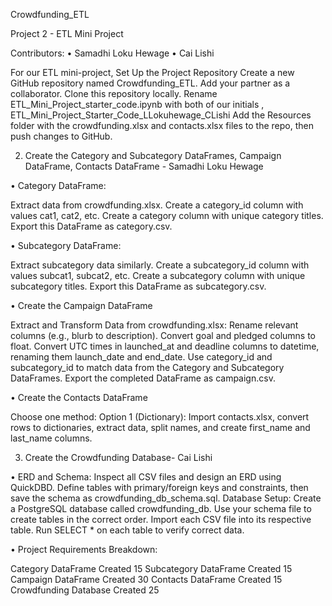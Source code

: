 Crowdfunding_ETL

 Project 2 - ETL Mini Project
 
Contributors:
•	Samadhi Loku Hewage
•	Cai Lishi


For our ETL mini-project,
Set Up the Project Repository
Create a new GitHub repository named Crowdfunding_ETL.
Add your partner as a collaborator.
Clone this repository locally.
Rename ETL_Mini_Project_starter_code.ipynb with both of our  initials , ETL_Mini_Project_Starter_Code_LLokuhewage_CLishi
Add the Resources folder with the crowdfunding.xlsx and contacts.xlsx files to the  repo, then push changes to GitHub.




2.	 Create the Category and Subcategory DataFrames, Campaign DataFrame, Contacts DataFrame  - Samadhi Loku Hewage
   
•	Category DataFrame:

Extract data from crowdfunding.xlsx.
Create a category_id column with values cat1, cat2, etc.
Create a category column with unique category titles.
Export this DataFrame as category.csv.



• Subcategory DataFrame:

Extract subcategory data similarly.
Create a subcategory_id column with values subcat1, subcat2, etc.
Create a subcategory column with unique subcategory titles.
Export this DataFrame as subcategory.csv.



•	Create the Campaign DataFrame

Extract and Transform Data from crowdfunding.xlsx:
Rename relevant columns (e.g., blurb to description).
Convert goal and pledged columns to float.
Convert UTC times in launched_at and deadline columns to datetime, renaming them launch_date and end_date.
Use category_id and subcategory_id to match data from the Category and Subcategory DataFrames.
Export the completed DataFrame as campaign.csv.

• Create the Contacts DataFrame

Choose one method:
Option 1 (Dictionary): Import contacts.xlsx, convert rows to dictionaries, extract data, split names, and create first_name and last_name columns.



3.	Create the Crowdfunding Database- Cai Lishi
   
•	ERD and Schema:
Inspect all CSV files and design an ERD using QuickDBD.
Define tables with primary/foreign keys and constraints, then save the schema as crowdfunding_db_schema.sql.
Database Setup:
Create a PostgreSQL database called crowdfunding_db.
Use your schema file to create tables in the correct order.
Import each CSV file into its respective table.
Run SELECT * on each table to verify correct data.



•	Project Requirements Breakdown:

Category DataFrame Created	15
Subcategory DataFrame Created	15
Campaign DataFrame Created	30
Contacts DataFrame Created	15
Crowdfunding Database Created	25

